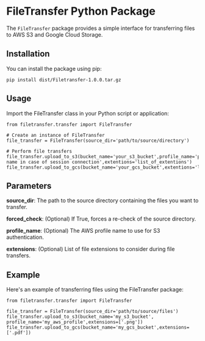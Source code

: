 # FileTransfer Python Package

The `FileTransfer` package provides a simple interface for transferring files to AWS S3 and Google Cloud Storage.

## Installation

You can install the package using pip:

    
    pip install dist/Filetransfer-1.0.0.tar.gz

## Usage
Import the FileTransfer class in your Python script or application:

    from filetransfer.transfer import FileTransfer

    # Create an instance of FileTransfer
    file_transfer = FileTransfer(source_dir='path/to/source/directory')
    
    # Perform file transfers
    file_transfer.upload_to_s3(bucket_name='your_s3_bucket',profile_name='profile name in case of session connection',extentions='list_of_extentions')
    file_transfer.upload_to_gcs(bucket_name='your_gcs_bucket',extentions='list_of_extentions')
    
## Parameters
**source_dir**: The path to the source directory containing the files you want to transfer.

**forced_check**: (Optional) If True, forces a re-check of the source directory.

**profile_name**: (Optional) The AWS profile name to use for S3 authentication.

**extensions**: (Optional) List of file extensions to consider during file transfers.

## Example
Here's an example of transferring files using the FileTransfer package:

    from filetransfer.transfer import FileTransfer
    
    file_transfer = FileTransfer(source_dir='path/to/source/files')
    file_transfer.upload_to_s3(bucket_name='my_s3_bucket', profile_name='my_aws_profile',extensions=['.png'])
    file_transfer.upload_to_gcs(bucket_name='my_gcs_bucket',extensions=['.pdf'])
